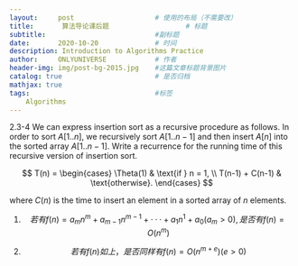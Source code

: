 ```yaml
---
layout:     post                    # 使用的布局（不需要改）
title:       算法导论课后题                   # 标题 
subtitle:                           #副标题
date:       2020-10-20              # 时间
description: Introduction to Algorithms Practice
author:     ONLYUNIVERSE            # 作者
header-img: img/post-bg-2015.jpg    #这篇文章标题背景图片
catalog: true                       # 是否归档
mathjax: true
tags:                               #标签
    Algorithms
---
```


2.3-4 We can express insertion sort as a recursive procedure as follows. In order to sort $A[1..n]$, we recursively sort $A[1..n-1]$ and then insert $A[n]$ into the sorted array $A[1..n-1]$. Write a recurrence for the running time of this recursive version of insertion sort.  

$$ T(n) = \begin{cases} \Theta(1) & \text{if } n = 1, \\ T(n-1) + C(n-1) & \text{otherwise}. \end{cases} $$

where $C(n)$ is the time to insert an element in a sorted array of $n$ elements.

1. $$若有f(n)=a_mn^m+a_{m-1}n^{m-1}+···+a_1n^1+a_0   (a_m>0),是否有f(n)=O(n^m)$$

2. $$若有f(n)如上，是否同样有f(n)=O(n^{m+e})  (e>0)$$